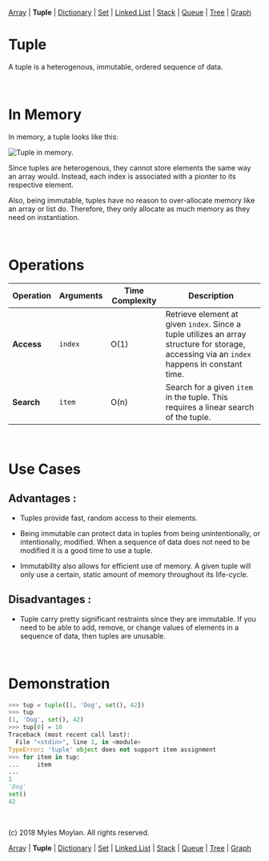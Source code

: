 [Array](array.md) | __Tuple__ | [Dictionary](dictionary.md) | [Set](set.md) | [Linked List](linked_list.md) | [Stack](stack.md) | [Queue](queue.md) | [Tree](tree.md) | [Graph](graph.md)

# Tuple

A tuple is a heterogenous, immutable, ordered sequence of data.

<br>

# In Memory

In memory, a tuple looks like this:

![Tuple in memory.](images/tuple.png)

Since tuples are heterogenous, they cannot store elements the same way an array would. Instead, each index is associated with a pionter to its respective element.

Also, being immutable, tuples have no reason to over-allocate memory like an array or list do. Therefore, they only allocate as much memory as they need on instantiation.

<br>

# Operations

| Operation | Arguments | Time Complexity | Description |
| --------- | --------- | --------------- | ----------- |
| __Access__ | ```index``` | O(1) | Retrieve element at given ```index```. Since a tuple utilizes an array structure for storage, accessing via an ```index``` happens in constant time.
| __Search__ | ```item``` | O(n) | Search for a given ```item``` in the tuple. This requires a linear search of the tuple.

<br>

# Use Cases

## Advantages :

* Tuples provide fast, random access to their elements.

* Being immutable can protect data in tuples from being unintentionally, or intentionally, modified. When a sequence of data does not need to be modified it is a good time to use a tuple.

* Immutability also allows for efficient use of memory. A given tuple will only use a certain, static amount of memory throughout its life-cycle.

## Disadvantages :

* Tuple carry pretty significant restraints since they are immutable. If you need to be able to add, remove, or change values of elements in a sequence of data, then tuples are unusable.

<br>

# Demonstration

```python
>>> tup = tuple([1, 'Dog', set(), 42])
>>> tup
(1, 'Dog', set(), 42)
>>> tup[0] = 10
Traceback (most recent call last):
  File "<stdin>", line 1, in <module>
TypeError: 'tuple' object does not support item assignment
>>> for item in tup:
...     item
...
1
'Dog'
set()
42
```

<br>

(c) 2018 Myles Moylan. All rights reserved.

[Array](array.md) | __Tuple__ | [Dictionary](dictionary.md) | [Set](set.md) | [Linked List](linked_list.md) | [Stack](stack.md) | [Queue](queue.md) | [Tree](tree.md) | [Graph](graph.md)